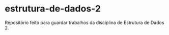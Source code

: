 # estrutura-de-dados-2
 Repositório feito para guardar trabalhos da disciplina de Estrutura de Dados 2.
